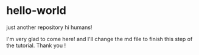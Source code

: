 # hello-world
just another repository
hi humans!

I'm very glad to come here! and I'll change the md file to finish this step of the tutorial.
Thank you !
